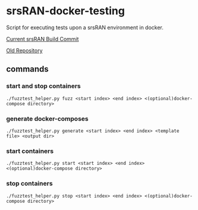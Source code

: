 # srsRAN-docker-testing

Script for executing tests upon a srsRAN environment in docker.

[Current srsRAN Build Commit](https://github.com/dsetareh/srsRAN/tree/91557b14c25a3d6ae819175149237c8c00061c62)

[Old Repository](https://github.com/dsetareh/srsRAN-docker-emulated)
## commands

### start and stop containers
`./fuzztest_helper.py fuzz <start index> <end index> <(optional)docker-compose directory>`

### generate docker-composes
`./fuzztest_helper.py generate <start index> <end index> <template file> <output dir>`

### start containers
`./fuzztest_helper.py start <start index> <end index> <(optional)docker-compose directory>`

### stop containers
`./fuzztest_helper.py stop <start index> <end index> <(optional)docker-compose directory>`
